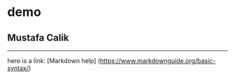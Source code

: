 # demo
## Mustafa Calik
---
here is  a link: [Markdown  help] (https://www.markdownguide.org/basic-syntax/)

